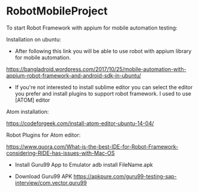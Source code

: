 # RobotMobileProject

To start Robot Framework with appium for mobile automation testing:

Installation on ubuntu:

- After following this link you will be able to use robot with appium library for mobile automation.

https://bangladroid.wordpress.com/2017/10/25/mobile-automation-with-appium-robot-framework-and-android-sdk-in-ubuntu/




- If you're not interested to install sublime editor you can select the editor you prefer and install plugins to support robot framework. I used to use  [ATOM] editor

Atom installation:

https://codeforgeek.com/install-atom-editor-ubuntu-14-04/

Robot Plugins for Atom editor:

https://www.quora.com/What-is-the-best-IDE-for-Robot-Framework-considering-RIDE-has-issues-with-Mac-OS



- Install Guru99 App to Emulator
adb install FileName.apk

- Download Guru99 APK 
https://apkpure.com/guru99-testing-sap-interview/com.vector.guru99


